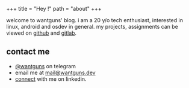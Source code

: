 +++
title = "Hey !"
path = "about"
+++

welcome to wantguns' blog.
i am a 20 y/o tech enthusiast, interested in linux, android and osdev in general.
my projects, assignments can be viewed on [github](https://www.github.com/wantguns) and [gitlab](https://gitlab.com/wantguns).

## contact me

- [@wantguns](https://t.me/wantguns) on telegram
- email me at [mail@wantguns.dev](mailto:mail@wantguns.dev)
- [connect](https://www.linkedin.com/in/gunwant-jain/) with me on linkedin.
